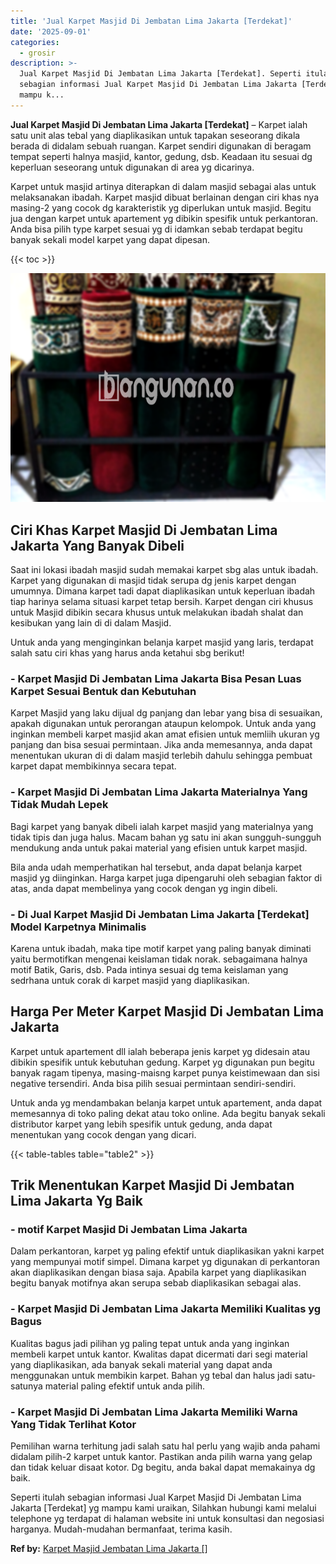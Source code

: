 ```yaml
---
title: 'Jual Karpet Masjid Di Jembatan Lima Jakarta [Terdekat]'
date: '2025-09-01'
categories:
  - grosir
description: >-
  Jual Karpet Masjid Di Jembatan Lima Jakarta [Terdekat]. Seperti itulah
  sebagian informasi Jual Karpet Masjid Di Jembatan Lima Jakarta [Terdekat] yg
  mampu k...
---
```


**Jual Karpet Masjid Di Jembatan Lima Jakarta \[Terdekat\]** – Karpet ialah satu unit alas tebal yang diaplikasikan untuk tapakan seseorang dikala berada di didalam sebuah ruangan. Karpet sendiri digunakan di beragam tempat seperti halnya masjid, kantor, gedung, dsb. Keadaan itu sesuai dg keperluan seseorang untuk digunakan di area yg dicarinya.

Karpet untuk masjid artinya diterapkan di dalam masjid sebagai alas untuk melaksanakan ibadah. Karpet masjid dibuat berlainan dengan ciri khas nya masing-2 yang cocok dg karakteristik yg diperlukan untuk masjid. Begitu jua dengan karpet untuk apartement yg dibikin spesifik untuk perkantoran. Anda bisa pilih type karpet sesuai yg di idamkan sebab terdapat begitu banyak sekali model karpet yang dapat dipesan.

{{< toc >}}

![Jual Karpet Masjid Di Jembatan Lima Jakarta [Terdekat]](/images/grosir-karpet-murah-38.png)

## Ciri Khas Karpet Masjid Di Jembatan Lima Jakarta Yang Banyak Dibeli

Saat ini lokasi ibadah masjid sudah memakai karpet sbg alas untuk ibadah. Karpet yang digunakan di masjid tidak serupa dg jenis karpet dengan umumnya. Dimana karpet tadi dapat diaplikasikan untuk keperluan ibadah tiap harinya selama situasi karpet tetap bersih. Karpet dengan ciri khusus untuk Masjid dibikin secara khusus untuk melakukan ibadah shalat dan kesibukan yang lain di di dalam Masjid.

Untuk anda yang menginginkan belanja karpet masjid yang laris, terdapat salah satu ciri khas yang harus anda ketahui sbg berikut!

### \- Karpet Masjid Di Jembatan Lima Jakarta Bisa Pesan Luas Karpet Sesuai Bentuk dan Kebutuhan

Karpet Masjid yang laku dijual dg panjang dan lebar yang bisa di sesuaikan, apakah digunakan untuk perorangan ataupun kelompok. Untuk anda yang inginkan membeli karpet masjid akan amat efisien untuk memliih ukuran yg panjang dan bisa sesuai permintaan. Jika anda memesannya, anda dapat menentukan ukuran di di dalam masjid terlebih dahulu sehingga pembuat karpet dapat membikinnya secara tepat.

### \- Karpet Masjid Di Jembatan Lima Jakarta Materialnya Yang Tidak Mudah Lepek

Bagi karpet yang banyak dibeli ialah karpet masjid yang materialnya yang tidak tipis dan juga halus. Macam bahan yg satu ini akan sungguh-sungguh mendukung anda untuk pakai material yang efisien untuk karpet masjid.

Bila anda udah memperhatikan hal tersebut, anda dapat belanja karpet masjid yg diinginkan. Harga karpet juga dipengaruhi oleh sebagian faktor di atas, anda dapat membelinya yang cocok dengan yg ingin dibeli.

### \- Di Jual Karpet Masjid Di Jembatan Lima Jakarta \[Terdekat\] Model Karpetnya Minimalis

Karena untuk ibadah, maka tipe motif karpet yang paling banyak diminati yaitu bermotifkan mengenai keislaman tidak norak. sebagaimana halnya motif Batik, Garis, dsb. Pada intinya sesuai dg tema keislaman yang sedrhana untuk corak di karpet masjid yang diaplikasikan.

## Harga Per Meter Karpet Masjid Di Jembatan Lima Jakarta

Karpet untuk apartement dll ialah beberapa jenis karpet yg didesain atau dibikin spesifik untuk kebutuhan gedung. Karpet yg digunakan pun begitu banyak ragam tipenya, masing-maisng karpet punya keistimewaan dan sisi negative tersendiri. Anda bisa pilih sesuai permintaan sendiri-sendiri.

Untuk anda yg mendambakan belanja karpet untuk apartement, anda dapat memesannya di toko paling dekat atau toko online. Ada begitu banyak sekali distributor karpet yang lebih spesifik untuk gedung, anda dapat menentukan yang cocok dengan yang dicari.

{{< table-tables table="table2" >}}

## Trik Menentukan Karpet Masjid Di Jembatan Lima Jakarta Yg Baik

### \- motif Karpet Masjid Di Jembatan Lima Jakarta

Dalam perkantoran, karpet yg paling efektif untuk diaplikasikan yakni karpet yang mempunyai motif simpel. Dimana karpet yg digunakan di perkantoran akan diaplikasikan dengan biasa saja. Apabila karpet yang diaplikasikan begitu banyak motifnya akan serupa sebab diaplikasikan sebagai alas.

### \- Karpet Masjid Di Jembatan Lima Jakarta Memiliki Kualitas yg Bagus

Kualitas bagus jadi pilihan yg paling tepat untuk anda yang inginkan membeli karpet untuk kantor. Kwalitas dapat dicermati dari segi material yang diaplikasikan, ada banyak sekali material yang dapat anda menggunakan untuk membikin karpet. Bahan yg tebal dan halus jadi satu-satunya material paling efektif untuk anda pilih.

### \- Karpet Masjid Di Jembatan Lima Jakarta Memiliki Warna Yang Tidak Terlihat Kotor

Pemilihan warna terhitung jadi salah satu hal perlu yang wajib anda pahami didalam pilih-2 karpet untuk kantor. Pastikan anda pilih warna yang gelap dan tidak keluar disaat kotor. Dg begitu, anda bakal dapat memakainya dg baik.

Seperti itulah sebagian informasi Jual Karpet Masjid Di Jembatan Lima Jakarta \[Terdekat\] yg mampu kami uraikan, Silahkan hubungi kami melalui telephone yg terdapat di halaman website ini untuk konsultasi dan negosiasi harganya. Mudah-mudahan bermanfaat, terima kasih.

**Ref by:**  [Karpet Masjid Jembatan Lima Jakarta []](https://id.wikipedia.org/wiki/Karpet)
